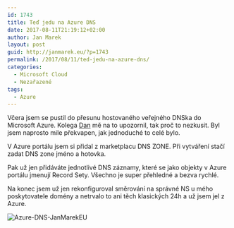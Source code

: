 ```yaml
---
id: 1743
title: Teď jedu na Azure DNS
date: 2017-08-11T21:19:12+02:00
author: Jan Marek
layout: post
guid: http://janmarek.eu/?p=1743
permalink: /2017/08/11/ted-jedu-na-azure-dns/
categories:
  - Microsoft Cloud
  - Nezařazené
tags:
  - Azure
---
```

Včera jsem se pustil do přesunu hostovaného veřejného DNSka do Microsoft Azure. Kolega <a href="http://www.defense-ops.com" target="_blank" rel="noopener">Dan</a> mě na to upozornil, tak proč to nezkusit. Byl jsem naprosto mile překvapen, jak jednoduché to celé bylo.

V Azure portálu jsem si přidal z marketplacu DNS ZONE. Při vytváření stačí zadat DNS zone jméno a hotovka.

Pak už jen přidáváte jednotlivé DNS záznamy, které se jako objekty v Azure portálu jmenují Record Sety. Všechno je super přehledné a bezva rychlé.

Na konec jsem už jen rekonfiguroval směrování na správné NS u mého poskytovatele domény a netrvalo to ani těch klasických 24h a už jsem jel z Azure.

<img class=" size-full wp-image-1752 alignleft" src="/wp-content/uploads/2017/08/Azure-DNS-JanMarekEU.png" alt="Azure-DNS-JanMarekEU" width="859" height="673" srcset="/wp-content/uploads/2017/08/Azure-DNS-JanMarekEU.png 859w, /wp-content/uploads/2017/08/Azure-DNS-JanMarekEU-300x235.png 300w, /wp-content/uploads/2017/08/Azure-DNS-JanMarekEU-768x602.png 768w" sizes="(max-width: 859px) 100vw, 859px" />